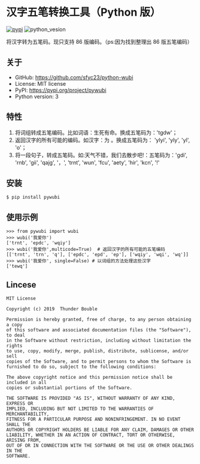 汉字五笔转换工具（Python 版）
=============================
[![pypi](https://img.shields.io/badge/pypi-0.0.1-yellow.svg)](https://pypi.org/project/pywubi) 
![python_vesion](https://img.shields.io/badge/python-%3E3-green.svg)  

   
将汉字转为五笔码。现只支持 86 版编码。（ps:因为找到整理出 86 版五笔编码）

## 关于

* GitHub: https://github.com/sfyc23/python-wubi  
* License: MIT license  
* PyPI: https://pypi.org/project/pywubi  
* Python version: 3

## 特性

1. 将词组转成五笔编码。比如词语：生死有命。换成五笔码为：'tgdw'；
2. 返回汉字的所有可能的编码。如汉字：为 。换成五笔码为： 'ylyi', 'yly', 'yl', 'o'；
3. 将一段句子，转成五笔码。如:天气不错，我们去散步吧!：五笔码为：'gdi', 'rnb', 'gii', 'qajg', '，', 'trnt', 'wun', 'fcu', 'aety', 'hir', 'kcn', '!'

## 安装

    $ pip install pywubi

## 使用示例

    >>> from pywubi import wubi
    >>> wubi('我爱你')
    ['trnt', 'epdc', 'wqiy']
    >>> wubi('我爱你',multicode=True)  # 返回汉字的所有可能的五笔编码
    [['trnt', 'trn', 'q'], ['epdc', 'epd', 'ep'], ['wqiy', 'wqi', 'wq']]
    >>> wubi('我爱你', single=False) # 以词组的方法处理这些汉字
    ['tewq']

## Lincese

    MIT License

    Copyright (c) 2019  Thunder Bouble
    
    Permission is hereby granted, free of charge, to any person obtaining a copy
    of this software and associated documentation files (the "Software"), to deal
    in the Software without restriction, including without limitation the rights
    to use, copy, modify, merge, publish, distribute, sublicense, and/or sell
    copies of the Software, and to permit persons to whom the Software is
    furnished to do so, subject to the following conditions:
    
    The above copyright notice and this permission notice shall be included in all
    copies or substantial portions of the Software.
    
    THE SOFTWARE IS PROVIDED "AS IS", WITHOUT WARRANTY OF ANY KIND, EXPRESS OR
    IMPLIED, INCLUDING BUT NOT LIMITED TO THE WARRANTIES OF MERCHANTABILITY,
    FITNESS FOR A PARTICULAR PURPOSE AND NONINFRINGEMENT. IN NO EVENT SHALL THE
    AUTHORS OR COPYRIGHT HOLDERS BE LIABLE FOR ANY CLAIM, DAMAGES OR OTHER
    LIABILITY, WHETHER IN AN ACTION OF CONTRACT, TORT OR OTHERWISE, ARISING FROM,
    OUT OF OR IN CONNECTION WITH THE SOFTWARE OR THE USE OR OTHER DEALINGS IN THE
    SOFTWARE.
